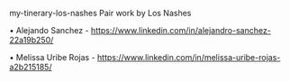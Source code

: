 my-tinerary-los-nashes
Pair work by Los Nashes

• Alejando Sanchez - https://www.linkedin.com/in/alejandro-sanchez-22a19b250/

• Melissa Uribe Rojas - https://www.linkedin.com/in/melissa-uribe-rojas-a2b215185/
